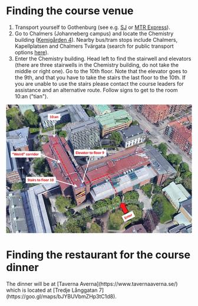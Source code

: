 <h1> Finding the course venue </h1>

1. Transport yourself to Gothenburg (see e.g. [SJ](https://www.sj.se) or [MTR Express](https://www.mtrexpress.se)).
2. Go to Chalmers (Johanneberg campus) and locate the Chemistry building ([Kemigården 4](https://goo.gl/maps/yV6nqfX6a2SxfJqdA)). Nearby bus/tram stops include Chalmers, Kapellplatsen and Chalmers Tvärgata (search for public transport options [here](https://www.vasttrafik.se/en/)).
3. Enter the Chemistry building. Head left to find the stairwell and elevators (there are three stairwells in the Chemistry building, do not take the middle or right one). Go to the 10th floor. Note that the elevator goes to the 9th, and that you have to take the stairs the last floor to the 10th. If you are unable to use the stairs please contact the course leaders for assistance and an alternative route. Follow signs to get to the room 10:an ("tian").

![](images/kemihuset_map.jpg)

<h1> Finding the restaurant for the course dinner </h1>
The dinner will be at [Taverna Averna](https://www.tavernaaverna.se/) which is located at [Tredje Långgatan 7](https://goo.gl/maps/bJYBUVbmZHp3tC1d8).
